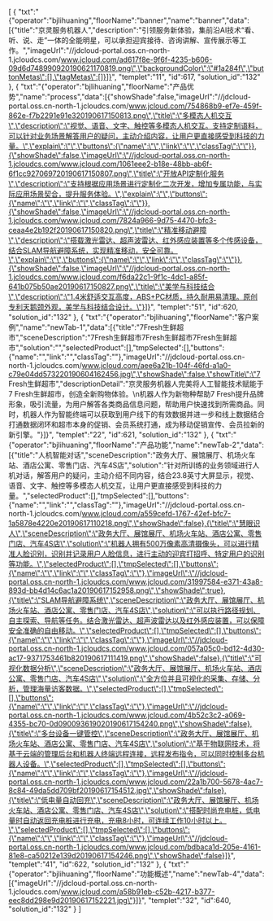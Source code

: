 [
	{
		"txt":"{\"operator\":\"bjlihuaning\",\"floorName\":\"banner\",\"name\":\"banner\",\"data\":[{\"title\":\"京灵服务机器人\",\"description\":\"引领服务新体验，集前沿AI技术“看、听、说、走”一体的全能明星，可以承担迎宾接待、咨询讲解、宣传展示等工作。\",\"imageUrl\":\"//jdcloud-portal.oss.cn-north-1.jcloudcs.com/www.jcloud.com/ad617f8e-9f6f-4235-b606-09d6d748990920190621170819.png\",\"backgroundColor\":\"#1a284f\",\"buttonMetas\":[],\"tagMetas\":[]}]}",
		"templet":"11",
		"id":617,
		"solution_id":"132"
	},
	{
		"txt":"{\"operator\":\"bjlihuaning\",\"floorName\":\"产品优势\",\"name\":\"process\",\"data\":[{\"showShade\":false,\"imageUrl\":\"//jdcloud-portal.oss.cn-north-1.jcloudcs.com/www.jcloud.com/754868b9-ef7e-459f-862e-f7b2291e91e320190617150813.png\",\"title\":\"多模态人机交互\",\"description\":\"视觉、语音、文字、触控等多模态人机交互。支持定制语料，可以针对业务场景解答用户的疑问，主动介绍内容，让用户更直接感受到科技的力量。\",\"explain\":\"\",\"buttons\":{\"name\":\"\",\"link\":\"\",\"classTag\":\"\"}},{\"showShade\":false,\"imageUrl\":\"//jdcloud-portal.oss.cn-north-1.jcloudcs.com/www.jcloud.com/1061eee2-b18e-48bb-ab6f-6f1cc927069720190617150807.png\",\"title\":\"开放API定制化服务\",\"description\":\"支持根据应用场景进行定制化二次开发，增加专属功能，与实际应用场景契合，提升服务体验。\",\"explain\":\"\",\"buttons\":{\"name\":\"\",\"link\":\"\",\"classTag\":\"\"}},{\"showShade\":false,\"imageUrl\":\"//jdcloud-portal.oss.cn-north-1.jcloudcs.com/www.jcloud.com/7824a966-9d75-4470-bfc3-ceaa4e2b192f20190617150820.png\",\"title\":\"精准移动避障\",\"description\":\"搭载激光雷达、超声波雷达、红外感应装置等多个传感设备，结合SLAM导航避障系统，实现精准移动，安全可靠。\",\"explain\":\"\",\"buttons\":{\"name\":\"\",\"link\":\"\",\"classTag\":\"\"}},{\"showShade\":false,\"imageUrl\":\"//jdcloud-portal.oss.cn-north-1.jcloudcs.com/www.jcloud.com/f6da22c1-9f1c-4dc1-a85f-641b075b50ae20190617150827.png\",\"title\":\"美学与科技结合\",\"description\":\"1.4米舒适交互高度，ABS+PC材质，持久耐用易清理。原创专利天鹅颈外观，美学与科技结合设计。\"}]}",
		"templet":"51",
		"id":620,
		"solution_id":"132"
	},
	{
		"txt":"{\"operator\":\"bjlihuaning\",\"floorName\":\"客户案例\",\"name\":\"newTab-1\",\"data\":[{\"title\":\"7Fresh生鲜超市\",\"sceneDescription\":\"7Fresh生鲜超市7Fresh生鲜超市7Fresh生鲜超市\",\"solution\":\"\",\"selectedProduct\":[],\"tmpSelected\":[],\"buttons\":{\"name\":\"\",\"link\":\"\",\"classTag\":\"\"},\"imageUrl\":\"//jdcloud-portal.oss.cn-north-1.jcloudcs.com/www.jcloud.com/aee6a21b-104f-46fd-a1a0-c79e04dd573220190604162456.jpg\",\"showShade\":false,\"showTitle\":\"7 Fresh生鲜超市\",\"descriptionDetail\":\"京灵服务机器人完美将人工智能技术赋能于7 Fresh生鲜超市，创造全新购物体验。\\n机器人作为新物种帮助7 Fresh提升品牌形象，吸引流量，为用户解答各类商品信息问题，帮助用户快速找到所需商品。同时，机器人作为智能终端可以获取到用户线下的有效数据并进一步和线上数据结合打通数据闭环和超市本身的促销、会员系统打通，成为移动促销宣传、会员拉新的新引擎。\"}]}",
		"templet":"22",
		"id":621,
		"solution_id":"132"
	},
	{
		"txt":"{\"operator\":\"bjlihuaning\",\"floorName\":\"产品功能\",\"name\":\"newTab-2\",\"data\":[{\"title\":\"人机智能对话\",\"sceneDescription\":\"政务大厅、展馆展厅、机场火车站、酒店公寓、零售门店、汽车4S店\",\"solution\":\"针对所训练的业务领域进行人机对话，解答用户的疑问，主动介绍不同内容，结合23.8英寸大屏显示，视觉、语音、文字、触控等多模态人机交互，让用户更直接感受到科技的力量。\",\"selectedProduct\":[],\"tmpSelected\":[],\"buttons\":{\"name\":\"\",\"link\":\"\",\"classTag\":\"\"},\"imageUrl\":\"//jdcloud-portal.oss.cn-north-1.jcloudcs.com/www.jcloud.com/a559cefd-1767-42ef-bfc7-1a5878e4220e20190617110218.png\",\"showShade\":false},{\"title\":\"慧眼识人\",\"sceneDescription\":\"政务大厅、展馆展厅、机场火车站、酒店公寓、零售门店、汽车4S店\",\"solution\":\"机器人拥有500万像素高清摄像头，可以进行精准人脸识别，识别并记录用户人脸信息，进行主动的迎宾打招呼、特定用户的识别等功能。\",\"selectedProduct\":[],\"tmpSelected\":[],\"buttons\":{\"name\":\"\",\"link\":\"\",\"classTag\":\"\"},\"imageUrl\":\"//jdcloud-portal.oss.cn-north-1.jcloudcs.com/www.jcloud.com/31997584-e371-43a8-893d-bb4d14c6ac1a20190617152958.png\",\"showShade\":true},{\"title\":\"SLAM导航避障系统\",\"sceneDescription\":\"政务大厅、展馆展厅、机场火车站、酒店公寓、零售门店、汽车4S店\",\"solution\":\"可以执行路径规划、自主探索、导航等任务。结合激光雷达、超声波雷达以及红外感应装置，可以保障安全准确的自由移动。\",\"selectedProduct\":[],\"tmpSelected\":[],\"buttons\":{\"name\":\"\",\"link\":\"\",\"classTag\":\"\"},\"imageUrl\":\"//jdcloud-portal.oss.cn-north-1.jcloudcs.com/www.jcloud.com/057a05c0-bd12-4d30-ac17-9371753461b820190617111419.png\",\"showShade\":false},{\"title\":\"可视化数据分析\",\"sceneDescription\":\"政务大厅、展馆展厅、机场火车站、酒店公寓、零售门店、汽车4S店\",\"solution\":\"全方位并且可视化的采集、存储、分析，管理海量访客数据。\",\"selectedProduct\":[],\"tmpSelected\":[],\"buttons\":{\"name\":\"\",\"link\":\"\",\"classTag\":\"\"},\"imageUrl\":\"//jdcloud-portal.oss.cn-north-1.jcloudcs.com/www.jcloud.com/4b52c3c2-a069-4355-bc70-0d090093619020190617154240.png\",\"showShade\":false},{\"title\":\"多台设备一键管控\",\"sceneDescription\":\"政务大厅、展馆展厅、机场火车站、酒店公寓、零售门店、汽车4S店\",\"solution\":\"基于物联网技术，将基于云端的管理后台和机器人终端远程连接，远程发布指令，可以同时控制多台机器人设备。\",\"selectedProduct\":[],\"tmpSelected\":[],\"buttons\":{\"name\":\"\",\"link\":\"\",\"classTag\":\"\"},\"imageUrl\":\"//jdcloud-portal.oss.cn-north-1.jcloudcs.com/www.jcloud.com/22a1b700-5678-4ac7-8c84-49da5dd709bf20190617154512.jpg\",\"showShade\":false},{\"title\":\"低电量自动回充\",\"sceneDescription\":\"政务大厅、展馆展厅、机场火车站、酒店公寓、零售门店、汽车4S店\",\"solution\":\"搭配时尚充电桩，低电量时自动返回充电桩进行充电，充电8小时，可连续工作10小时以上。\",\"selectedProduct\":[],\"tmpSelected\":[],\"buttons\":{\"name\":\"\",\"link\":\"\",\"classTag\":\"\"},\"imageUrl\":\"//jdcloud-portal.oss.cn-north-1.jcloudcs.com/www.jcloud.com/bdbaca1d-205e-4161-81e8-ca50212e139d20190617154246.png\",\"showShade\":false}]}",
		"templet":"41",
		"id":622,
		"solution_id":"132"
	},
	{
		"txt":"{\"operator\":\"bjlihuaning\",\"floorName\":\"功能概述\",\"name\":\"newTab-4\",\"data\":[{\"imageUrl\":\"//jdcloud-portal.oss.cn-north-1.jcloudcs.com/www.jcloud.com/a58b91eb-c52b-4217-b377-eec8dd298e9d20190617152221.jpg\"}]}",
		"templet":"32",
		"id":640,
		"solution_id":"132"
	}
]